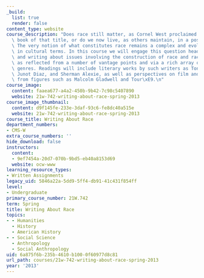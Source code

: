 ```yaml
---
_build:
  list: true
  render: false
content_type: website
course_description: "Does race still matter, as Cornel West proclaimed in his 1994\
  \ book of that title, or do we now live, as others maintain, in a post-racial society?\
  \ The very notion of what constitutes race remains a complex and evolving question\
  \ in cultural terms. In this course we will engage this question head-on, reading\
  \ and writing about issues involving the construction of race and racial identity\
  \ as reflected from a number of vantage points and via a rich array of voices and\
  \ genres. Readings will include literary works by such writers as Toni Morrison,\
  \ Junot Diaz, and Sherman Alexie, as well as perspectives on film and popular culture\
  \ from figures such as Malcolm Gladwell and Tour\xE9.\n"
course_image:
  content: faaea677-a4a2-450b-9b42-7c98c5407890
  website: 21w-742-writing-about-race-spring-2013
course_image_thumbnail:
  content: d9f145fe-233e-3daf-93c6-fe8dc40a515e
  website: 21w-742-writing-about-race-spring-2013
course_title: Writing About Race
department_numbers:
- CMS-W
extra_course_numbers: ''
hide_download: false
instructors:
  content:
  - 9ef7454a-20d7-070b-9bd5-eb40a8153d69
  website: ocw-www
learning_resource_types:
- Written Assignments
legacy_uid: 5846a22a-5dd9-5ff4-db91-41c431f854ff
level:
- Undergraduate
primary_course_number: 21W.742
term: Spring
title: Writing About Race
topics:
- - Humanities
  - History
  - American History
- - Social Science
  - Anthropology
  - Social Anthropology
uid: 6a875f6b-235b-4610-b100-0f60977d8c81
url_path: courses/21w-742-writing-about-race-spring-2013
year: '2013'
---
```

